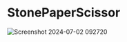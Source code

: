 # StonePaperScissor
![Screenshot 2024-07-02 092720](https://github.com/Debasmita238/StonePaperScissor/assets/129653742/ee81cf94-ecb5-448a-b150-89f15080dd9d)
